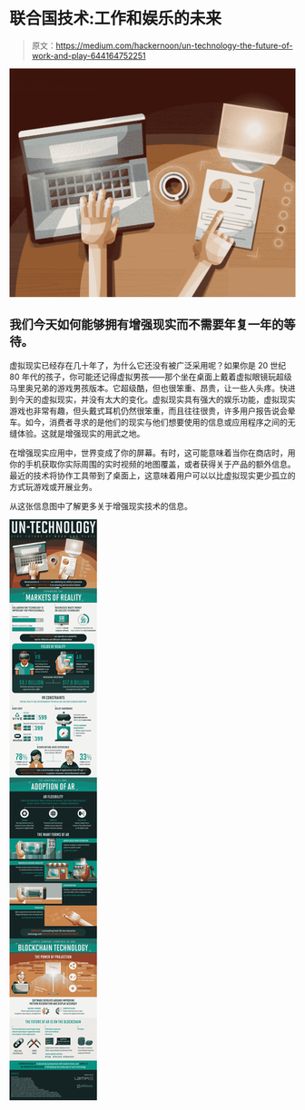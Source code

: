 # 联合国技术:工作和娱乐的未来

> 原文：<https://medium.com/hackernoon/un-technology-the-future-of-work-and-play-644164752251>

![](img/7bfc58e6a9df1588085353962d628a10.png)

## 我们今天如何能够拥有增强现实而不需要年复一年的等待。

虚拟现实已经存在几十年了，为什么它还没有被广泛采用呢？如果你是 20 世纪 80 年代的孩子，你可能还记得虚拟男孩——那个坐在桌面上戴着虚拟眼镜玩超级马里奥兄弟的游戏男孩版本。它超级酷，但也很笨重、昂贵，让一些人头疼。快进到今天的虚拟现实，并没有太大的变化。虚拟现实具有强大的娱乐功能，虚拟现实游戏也非常有趣，但头戴式耳机仍然很笨重，而且往往很贵，许多用户报告说会晕车。如今，消费者寻求的是他们的现实与他们想要使用的信息或应用程序之间的无缝体验。这就是增强现实的用武之地。

在增强现实应用中，世界变成了你的屏幕。有时，这可能意味着当你在商店时，用你的手机获取你实际周围的实时视频的地图覆盖，或者获得关于产品的额外信息。最近的技术将协作工具带到了桌面上，这意味着用户可以以比虚拟现实更少孤立的方式玩游戏或开展业务。

从这张信息图中了解更多关于增强现实技术的信息。

![](img/b6cccdfc1b5892e71365b53a3e3b231c.png)